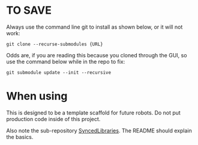 <!-- # TO USE -->

# TO SAVE

Always use the command line git to install as shown below, or it will not work:

`git clone --recurse-submodules {URL}`

Odds are, if you are reading this because you cloned through the GUI, so use the command below while in the repo to fix:

`git submodule update --init --recursive`

# When using

This is designed to be a template scaffold for future robots. Do not put production code inside of this project.

Also note the sub-repository [SyncedLibraries](https://github.com/TribeTech4485/SyncedLibraries). The README should explain the basics.
